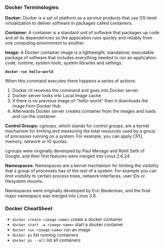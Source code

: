 ### Docker Terminologies

**Docker:** Docker is a set of platform as a service products that use OS-level virtualization to deliver software in packages called containers.

**Container:** A container is a standard unit of software that packages up code and all its dependencies so the application runs quickly and reliably from one computing environment to another.

**Image:** A Docker container image is a lightweight, standalone, executable package of software that includes everything needed to run an application: code, runtime, system tools, system libraries and settings.

**```docker run hello-world```**

When this command executes there happens a series of actions:
1. Docker cli receives the command and goes into Docker server
2. Docker server looks into Local Image cache
3. If there is no previous image of "hello-world" then it downloads the image from Docker Hub
4. Afterwards Docker server creates container from the images and loads and run the container

**Control Groups:** cgroups, which stands for control groups, are a kernel mechanism for limiting and measuring the total resources used by a group of processes running on a system. For example, you can apply CPU, memory, network or IO quotas.

cgroups were originally developed by Paul Menage and Rohit Seth of Google, and their first features were merged into Linux 2.6.24.

**Namespaces:** Namespaces are a kernel mechanism for limiting the visibility that a group of processes has of the rest of a system. For example you can limit visibility to certain process trees, network interfaces, user IDs or filesystem mounts. 

Namespaces were originally developed by Eric Biederman, and the final major namespace was merged into Linux 3.8.

### Docker CheatSheet
* `docker create <image-name>` create a docker container
* `docker start -a <image-name>` start a docker container
* `docker run <image-name>` run an image
* `docker ps` list running containers
* `docker ps --all` list all containers
